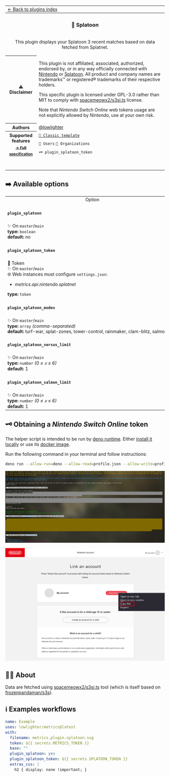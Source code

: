 <!--header-->
<table>
  <tr><td colspan="2"><a href="/README.md#-plugins">← Back to plugins index</a></td></tr>
  <tr><th colspan="2"><h3>🦑 Splatoon</h3></th></tr>
  <tr><td colspan="2" align="center"><p>This plugin displays your Splatoon 3 recent matches based on data fetched from Splatnet.</p>
</td></tr>
  <tr><th>⚠️ Disclaimer</th><td><p>This plugin is not affiliated, associated, authorized, endorsed by, or in any way officially connected with <a href="https://www.nintendo.com">Nintendo</a> or <a href="https://splatoon.nintendo.com">Splatoon</a>.
All product and company names are trademarks™ or registered® trademarks of their respective holders.</p>
<p>This specific plugin is licensed under GPL-3.0 rather than MIT to comply with <a href="https://github.com/spacemeowx2/s3si.ts">spacemeowx2/s3si.ts</a> license.</p>
<p>Note that <em>Nintendo Switch Online</em> web tokens usage are not explicitly allowed by <em>Nintendo</em>, use at your own risk.</p>
</td></tr>
<tr><th>Authors</th><td><a href="https://github.com/lowlighter">@lowlighter</a></td></tr>
  <tr>
    <th rowspan="3">Supported features<br><sub><a href="metadata.yml">→ Full specification</a></sub></th>
    <td><a href="/source/templates/classic/README.md"><code>📗 Classic template</code></a></td>
  </tr>
  <tr>
    <td><code>👤 Users</code> <code>👥 Organizations</code></td>
  </tr>
  <tr>
    <td><code>🗝️ plugin_splatoon_token</code></td>
  </tr>
  <tr>
    <td colspan="2" align="center">
      <img src="https://github.com/lowlighter/metrics/blob/examples/metrics.plugin.splatoon.svg" alt=""></img>
      <img width="900" height="1" alt="">
    </td>
  </tr>
</table>
<!--/header-->

## ➡️ Available options

<!--options-->
<table>
  <tr>
    <td align="center" nowrap="nowrap">Option</i></td><td align="center" nowrap="nowrap">Description</td>
  </tr>
  <tr>
    <td nowrap="nowrap"><h4><code>plugin_splatoon</code></h4></td>
    <td rowspan="2"><p>Enable splatoon plugin</p>
<img width="900" height="1" alt=""></td>
  </tr>
  <tr>
    <td nowrap="nowrap">✨ On <code>master</code>/<code>main</code><br>
<b>type:</b> <code>boolean</code>
<br>
<b>default:</b> no<br></td>
  </tr>
  <tr>
    <td nowrap="nowrap"><h4><code>plugin_splatoon_token</code></h4></td>
    <td rowspan="2"><p>Splatnet token</p>
<img width="900" height="1" alt=""></td>
  </tr>
  <tr>
    <td nowrap="nowrap">🔐 Token<br>
✨ On <code>master</code>/<code>main</code><br>
🌐 Web instances must configure <code>settings.json</code>:
<ul>
<li><i>metrics.api.nintendo.splatnet</i></li>
</ul>
<b>type:</b> <code>token</code>
<br></td>
  </tr>
  <tr>
    <td nowrap="nowrap"><h4><code>plugin_splatoon_modes</code></h4></td>
    <td rowspan="2"><p>Displayed modes</p>
<img width="900" height="1" alt=""></td>
  </tr>
  <tr>
    <td nowrap="nowrap">✨ On <code>master</code>/<code>main</code><br>
<b>type:</b> <code>array</code>
<i>(comma-separated)</i>
<br>
<b>default:</b> turf-war, splat-zones, tower-control, rainmaker, clam-blitz, salmon-run<br></td>
  </tr>
  <tr>
    <td nowrap="nowrap"><h4><code>plugin_splatoon_versus_limit</code></h4></td>
    <td rowspan="2"><p>Display limit (Versus)</p>
<img width="900" height="1" alt=""></td>
  </tr>
  <tr>
    <td nowrap="nowrap">✨ On <code>master</code>/<code>main</code><br>
<b>type:</b> <code>number</code>
<i>(0 ≤
𝑥
≤ 6)</i>
<br>
<b>default:</b> 1<br></td>
  </tr>
  <tr>
    <td nowrap="nowrap"><h4><code>plugin_splatoon_salmon_limit</code></h4></td>
    <td rowspan="2"><p>Display limit (Salmon run)</p>
<img width="900" height="1" alt=""></td>
  </tr>
  <tr>
    <td nowrap="nowrap">✨ On <code>master</code>/<code>main</code><br>
<b>type:</b> <code>number</code>
<i>(0 ≤
𝑥
≤ 6)</i>
<br>
<b>default:</b> 1<br></td>
  </tr>
</table>
<!--/options-->

## 🗝️ Obtaining a *Nintendo Switch Online* token

The helper script is intended to be run by [deno runtime](https://deno.land/). Either [install it locally](https://deno.land/manual/getting_started/installation) or use its [docker image](https://hub.docker.com/r/denoland/deno).

Run the following command in your terminal and follow instructions:
```bash
deno run --allow-run=deno --allow-read=profile.json --allow-write=profile.json --unstable https://raw.githubusercontent.com/lowlighter/metrics/master/source/plugins/community/splatoon/token.ts
```

![Script](/.github/readme/imgs/plugin_splatoon_script.png)

![Authentication](/.github/readme/imgs/plugin_splatoon_auth.png)

## 👨‍💻 About

Data are fetched using [spacemeowx2/s3si.ts](https://github.com/spacemeowx2/s3si.ts) tool (which is itself based on [frozenpandaman/s3s](https://github.com/frozenpandaman/s3s)).

## ℹ️ Examples workflows

<!--examples-->
```yaml
name: Example
uses: lowlighter/metrics@latest
with:
  filename: metrics.plugin.splatoon.svg
  token: ${{ secrets.METRICS_TOKEN }}
  base: ""
  plugin_splatoon: yes
  plugin_splatoon_token: ${{ secrets.SPLATOON_TOKEN }}
  extras_css: |
    h2 { display: none !important; }

```
<!--/examples-->

